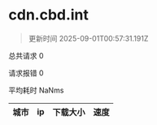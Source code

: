 
  # cdn.cbd.int

  > 更新时间 2025-09-01T00:57:31.191Z
  
  总共请求 0

  请求报错 0

  平均耗时 NaNms

|城市|ip|下载大小|速度|
|-----|----------|---|---|

  